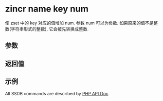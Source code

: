 # zincr name key num

使 zset 中的 key 对应的值增加 num. 参数 num 可以为负数. 如果原来的值不是整数(字符串形式的整数), 它会被先转换成整数.

## 参数

## 返回值

## 示例

All SSDB commands are described by [PHP API Doc](https://ssdb.io/docs/php/).
